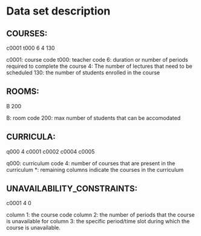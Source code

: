 # Data set description
## COURSES:
c0001 t000 6 4 130

c0001: course code
t000: teacher code
6: duration or number of periods required to complete the course
4: The number of lectures that need to be scheduled
130: the number of students enrolled in the course

## ROOMS:
B	200

B: room code
200: max number of students that can be accomodated

## CURRICULA:
q000  4 c0001 c0002 c0004 c0005

q000: curriculum code
4: number of courses that are present in the curriculum
*: remaining columns indicate the courses in the curriculum

## UNAVAILABILITY_CONSTRAINTS:
c0001 4 0

column 1: the course code
column 2: the number of periods that the course is unavailable for
column 3: the specific period/time slot during which the course is unavailable.